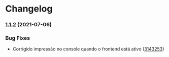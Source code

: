 # Changelog

### [1.1.2](https://www.github.com/wppconnect-team/server-cli/compare/v1.1.1...v1.1.2) (2021-07-06)


### Bug Fixes

* Corrigido impressão no console quando o frontend está ativo ([3143253](https://www.github.com/wppconnect-team/server-cli/commit/3143253f9bdb140ab23d4d94b02aaa8dfcd0aa73))
